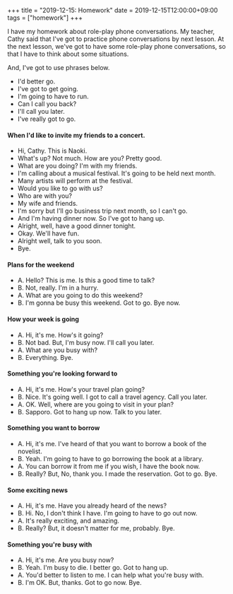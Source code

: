 +++
title =  "2019-12-15: Homework"
date = 2019-12-15T12:00:00+09:00
tags = ["homework"]
+++

I have my homework about role-play phone conversations.
My teacher, Cathy said that I've got to practice phone conversations by next lesson.
At the next lesson, we've got to have some role-play phone conversations,
so that I have to think about some situations.

And, I've got to use phrases below.

* I'd better go.
* I've got to get going.
* I'm going to have to run.
* Can I call you back?
* I'll call you later.
* I've really got to go.

#### When I'd like to invite my friends to a concert.
* Hi, Cathy. This is Naoki. 
* What's up? Not much. How are you? Pretty good.
* What are you doing? I'm with my friends.
* I'm calling about a musical festival. It's going to be held next month.
* Many artists will perform at the festival.
* Would you like to go with us?
* Who are with you?
* My wife and friends.
* I'm sorry but I'll go business trip next month, so I can't go.
* And I'm having dinner now. So I've got to hang up.
* Alright, well, have a good dinner tonight.
* Okay. We'll have fun.
* Alright well, talk to you soon.
* Bye.

#### Plans for the weekend
* A. Hello? This is me. Is this a good time to talk?
* B. Not, really. I'm in a hurry.
* A. What are you going to do this weekend?
* B. I'm gonna be busy this weekend. Got to go. Bye now.

#### How your week is going
* A. Hi, it's me. How's it going?
* B. Not bad. But, I'm busy now. I'll call you later.
* A. What are you busy with?
* B. Everything. Bye.

#### Something you're looking forward to
* A. Hi, it's me. How's your travel plan going?
* B. Nice. It's going well. I got to call a travel agency. Call you later.
* A. OK. Well, where are you going to visit in your plan?
* B. Sapporo. Got to hang up now. Talk to you later.

#### Something you want to borrow
* A. Hi, it's me. I've heard of that you want to borrow a book of the novelist.
* B. Yeah. I'm going to have to go borrowing the book at a library.
* A. You can borrow it from me if you wish, I have the book now.
* B. Really? But, No, thank you. I made the reservation. Got to go. Bye.

#### Some exciting news
* A. Hi, it's me. Have you already heard of the news?
* B. Hi. No, I don't think I have. I'm going to have to go out now.
* A. It's really exciting, and amazing.
* B. Really? But, it doesn't matter for me, probably. Bye.

#### Something you're busy with
* A. Hi, it's me. Are you busy now?
* B. Yeah. I'm busy to die. I better go. Got to hang up.
* A. You'd better to listen to me. I can help what you're busy with.
* B. I'm OK. But, thanks. Got to go now. Bye.

